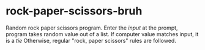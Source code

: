 # rock-paper-scissors-bruh
Random rock paper scissors program.
Enter the *input* at the prompt,
program takes random value out of a list.
If computer value matches input, it is a *tie*
Otherwise, regular "rock, paper scissors" rules are followed.
